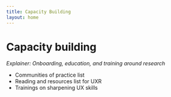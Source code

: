 ```yaml
---
title: Capacity Building
layout: home
---
```


# Capacity building 
_Explainer: Onboarding, education, and training around research_ 
* Communities of practice list 
* Reading and resources list for UXR 
* Trainings on sharpening UX skills 

